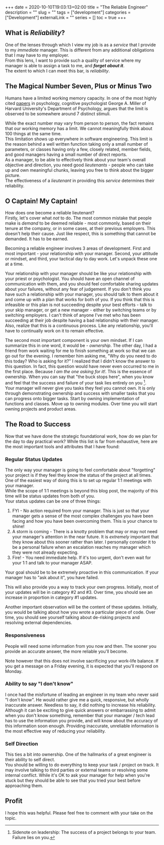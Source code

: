 +++ 
date = 2020-10-10T19:03:13+02:00
title = "The Reliable Engineer"
description = ""
slug = ""
tags = ["development"]
categories = ["Development"]
externalLink = ""
series = []
toc = true
+++

## What is _Reliability_?
One of the lenses through which I view my job is as a _service_ that I provide
to my _immediate_ manager. This is different from any additional obligations
that I may have to my employer.\
From this lens, I want to provide such a quality of service where my manager is
able to assign a task to me, and ***forget about it***.\
The extent to which I can meet this bar, is _reliability_.

## The Magical Number Seven, Plus or Minus Two
Humans have a limited working memory capacity. In one of the most highly cited
[papers](https://en.wikipedia.org/wiki/The_Magical_Number_Seven,_Plus_or_Minus_Two)
in psychology, cognitive psychologist George A. Miller of Harvard University's
Department of Psychology, argues that the limit is observed to be somewhere
around 7 distinct stimuli.

While the exact number may vary from person to person, the fact remains that our
working memory has a limit. We cannot meaningfully think about 100 things at the
same time.\
This limitation shows up everywhere in software engineering. This limit is the
reason behind a well written function taking only a small number of parameters,
or classes having only a few, closely related, member fields, and good managers
having a small number of direct reports.\
As a manager, to be able to effectively think about your team's overall
objective and direction, you need good _lieutenants_ - people who can take up
and own meaningful chunks, leaving you free to think about the bigger picture.\
The effectiveness of a _lieutenant_ in providing this _service_ determines their
reliability.

## O Captain! My Captain!
How does one become a reliable lieutenant?\
Firstly, let's cover what _not_ to do. The most common mistake that people make
is _demand_ to be deemed reliable - most commonly, based on their tenure at the
company, or in some cases, at their previous employers. This doesn't help their
cause. Just like respect, this is something that cannot be demanded. It has to
be earned.

Becoming a reliable engineer involves 3 areas of development. First and most
important - your relationship with your manager. Second, your attitude or
mindset, and third, your tactical day to day work. Let's unpack these one at a
time.

Your relationship with your manager should be like your relationship with your
priest or psychologist. You should have an open channel of communication with
them, and you should feel comfortable sharing updates about your failures,
without any fear of judgement. If you don't think you have such a relationship
with your manager, you should talk to them about it and come up with a plan that
works for both of you. If you think that this is infeasible or this plan is not
succeeding despite your best efforts - talk to your skip manager, or get a new
manager - either by switching teams or by switching employers. I can't think of
anyone I've met who has been succeeding at their job despite having a bad
relationship with their manager.\
Also, realize that this is a continuous process. Like any relationship, you'll
have to continually work on it to remain effective.

The second most important component is your own mindset. If I can summarize this
in one word, it would be - _ownership_.
The other day, I had a friend from work waiting for me to finish something at
work so that we can go out for the evening. I remember him asking me, "Why do
you need to do this today? Who is asking for it?" I realized that I didn't know
the answer to this question. In fact, this question would have never even
occurred to me in the first place. Because *I am the one asking for it!*.
This is the essence of ownership. When you can say that "the buck stops here",
when you know and feel that the success and failure of your task lies entirely
on you [^1].\
Your manager will never give you tasks they feel you cannot own. It is only
through demonstrating ownership and success with smaller tasks that you can
progress onto bigger tasks. Start by owning implementation of functions and
classes. Move up to owning modules. Over time you will start owning projects
and product areas.

## The Road to Success
Now that we have done the strategic foundational work, how do we plan for the
day to day practical work? While this list is far from exhaustive, here are the
most important tools and attributes that I have found:

### Regular Status Updates
The only way your manager is going to feel comfortable about "forgetting" your
project is if they feel they know the status of the project at all times. One of
the easiest way of doing this is to set up regular 1:1 meetings with your
manager.\
While the scope of 1:1 meetings is beyond this blog post, the majority of this
time will be status updates from both of you.\
Your status updates can be one of three things:
1. FYI - No action required from your manager. This is just so that your
manager gets a sense of the most complex challenges you have been facing and how
you have been overcoming them. This is your chance to shine!
2. A storm is coming - There is a knotty problem that may or may not need your
manager's attention in the near future. It is _extremely_ important that they
know about this sooner rather than later. I personally consider it to be a
personal failure when an escalation reaches my manager which they were not
already expecting.
3. Fire! - You need immediate help. If it's too urgent, don't even wait for your
1:1 and talk to your manager ASAP.

Your goal should be to be extremely proactive in this communication. If your
manager has to "ask about it", you have failed.

This will also provide you a way to track your own progress. Initially, most of
your updates will be in category #2 and #3. Over time, you should see an
increase in proportion in category #1 updates.

Another important observation will be the content of these updates. Initially,
you would be talking about how you wrote a particular piece of code. Over time,
you should see yourself talking about de-risking projects and resolving external
dependencies.

### Responsiveness
People will need some information from you now and then. The sooner you
provide an accurate answer, the more reliable you'll become.

Note however that this does not involve sacrificing your work-life balance. If
you get a message on a Friday evening, it is expected that you'll respond on
Monday.

### Ability to say "I don't know"
I once had the misfortune of leading an engineer in my team who never said "I
don't know". He would rather give me a quick, responsive, but wholly inaccurate
answer. Needless to say, it did nothing to increase his reliability.\
Although it can be exciting to give quick answers or embarrassing to admit when
you don't know something, remember that your manager / tech lead has to use the
information you provide, and will know about the accuracy of this information
soon enough. Providing inaccurate, unreliable information is the most effective
way of reducing your reliability.

### Self Direction
This ties a bit into ownership. One of the hallmarks of a great engineer is
their ability to self direct.\
You should be willing to do everything to keep your task / project on track. It
may involve talking to third parties or external teams or resolving some
internal conflict. While it's OK to ask your manager for help when you're stuck
but they should be able to see that you tried your best before approaching them.

## Profit
I hope this was helpful. Please feel free to comment with your take on the
topic.


[^1]: Sidenote on leadership: The success of a project belongs to your team.
Failure lies on you.
